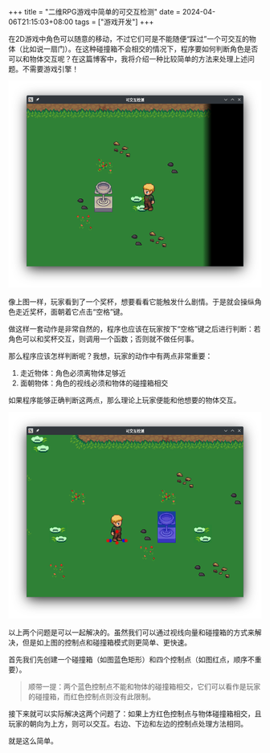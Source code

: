 +++
title = "二维RPG游戏中简单的可交互检测"
date = 2024-04-06T21:15:03+08:00
tags = ["游戏开发"]
+++

在2D游戏中角色可以随意的移动，不过它们可是不能随便“踩过”一个可交互的物体（比如说一扇门）。在这种碰撞箱不会相交的情况下，程序要如何判断角色是否可以和物体交互呢？在这篇博客中，我将介绍一种比较简单的方法来处理上述问题。不需要游戏引擎！

<!--more-->

![玩家的游戏截图](screenshot0.png "玩家的游戏截图")

像上图一样，玩家看到了一个奖杯，想要看看它能触发什么剧情。于是就会操纵角色走近奖杯，面朝着它点击“空格”键。

做这样一套动作是非常自然的，程序也应该在玩家按下“空格”键之后进行判断：若角色可以和奖杯交互，则调用一个函数；否则就不做任何事。

那么程序应该怎样判断呢？我想，玩家的动作中有两点非常重要：

1. 走近物体：角色必须离物体足够近
2. 面朝物体：角色的视线必须和物体的碰撞箱相交

如果程序能够正确判断这两点，那么理论上玩家便能和他想要的物体交互。

![开发者的游戏截图](screenshot1.png "开发者的游戏截图")

以上两个问题是可以一起解决的。虽然我们可以通过视线向量和碰撞箱的方式来解决，但是如上图的控制点和碰撞箱模式则更简单、更快速。

首先我们先创建一个碰撞箱（如图蓝色矩形）和四个控制点（如图红点，顺序不重要）。
> 顺带一提：两个蓝色控制点不能和物体的碰撞箱相交，它们可以看作是玩家的碰撞箱，而红色控制点则没有此限制。

接下来就可以实际解决这两个问题了：如果上方红色控制点与物体碰撞箱相交，且玩家的朝向为上方，则可以交互。右边、下边和左边的控制点处理方法相同。

就是这么简单。